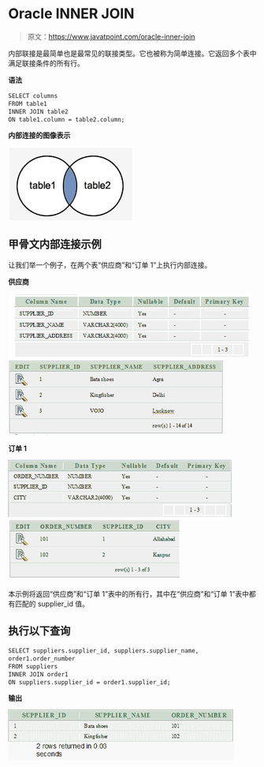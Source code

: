# Oracle INNER JOIN

> 原文：<https://www.javatpoint.com/oracle-inner-join>

内部联接是最简单也是最常见的联接类型。它也被称为简单连接。它返回多个表中满足联接条件的所有行。

**语法**

```
SELECT columns
FROM table1 
INNER JOIN table2
ON table1.column = table2.column; 

```

**内部连接的图像表示**

![Oracle Inner Join](img/7692d3ac885a220bf7353cf01575fd5e.png)

## 甲骨文内部连接示例

让我们举一个例子，在两个表“供应商”和“订单 1”上执行内部连接。

**供应商**

![Oracle Inner Join](img/a31d98bf6c235f88068df8dd5f595352.png)
![Oracle Inner Join supplier](img/a29203459ace3d6919341316826aa8a3.png)

**订单 1**

![Oracle Inner Join](img/98c80fa457f0c69b7c9b4421836cd605.png)
![Oracle Inner Join order](img/10c34c56849406441dde3a206b5b333e.png)

本示例将返回“供应商”和“订单 1”表中的所有行，其中在“供应商”和“订单 1”表中都有匹配的 supplier_id 值。

## 执行以下查询

```
SELECT suppliers.supplier_id, suppliers.supplier_name, order1.order_number
FROM suppliers 
INNER JOIN order1
ON suppliers.supplier_id = order1.supplier_id;

```

**输出**

![Oracle Inner Join](img/b1e74bcc8654d56a9045a35292a196cf.png)